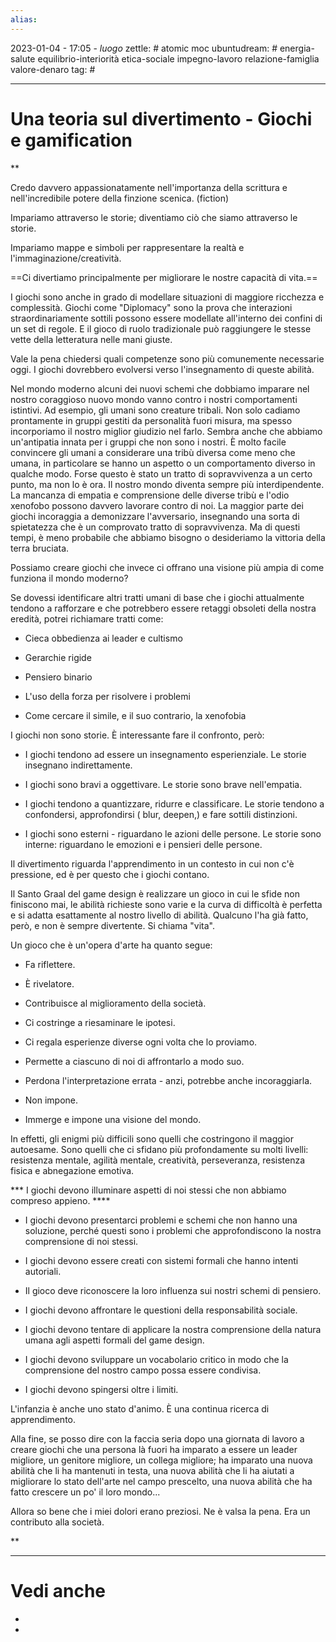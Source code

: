 ```yaml
---
alias: 
---
```

2023-01-04 - 17:05 - *luogo*
zettle: # atomic moc
ubuntudream: # energia-salute equilibrio-interiorità etica-sociale impegno-lavoro relazione-famiglia valore-denaro 
tag: #

---
# Una teoria sul divertimento - Giochi e gamification

**

Credo davvero appassionatamente nell'importanza della scrittura e nell'incredibile potere della finzione scenica. (fiction)

Impariamo attraverso le storie; diventiamo ciò che siamo attraverso le storie.

Impariamo mappe e simboli per rappresentare la realtà e l'immaginazione/creatività.

  

==Ci divertiamo principalmente per migliorare le nostre capacità di vita.==

  

I giochi sono anche in grado di modellare situazioni di maggiore ricchezza e complessità. Giochi come "Diplomacy" sono la prova che interazioni straordinariamente sottili possono essere modellate all'interno dei confini di un set di regole. E il gioco di ruolo tradizionale può raggiungere le stesse vette della letteratura nelle mani giuste.

  

Vale la pena chiedersi quali competenze sono più comunemente necessarie oggi. I giochi dovrebbero evolversi verso l'insegnamento di queste abilità.

  

Nel mondo moderno alcuni dei nuovi schemi che dobbiamo imparare nel nostro coraggioso nuovo mondo vanno contro i nostri comportamenti istintivi. Ad esempio, gli umani sono creature tribali. Non solo cadiamo prontamente in gruppi gestiti da personalità fuori misura, ma spesso incorporiamo il nostro miglior giudizio nel farlo. Sembra anche che abbiamo un'antipatia innata per i gruppi che non sono i nostri. È molto facile convincere gli umani a considerare una tribù diversa come meno che umana, in particolare se hanno un aspetto o un comportamento diverso in qualche modo. Forse questo è stato un tratto di sopravvivenza a un certo punto, ma non lo è ora. Il nostro mondo diventa sempre più interdipendente. La mancanza di empatia e comprensione delle diverse tribù e l'odio xenofobo possono davvero lavorare contro di noi. La maggior parte dei giochi incoraggia a demonizzare l'avversario, insegnando una sorta di spietatezza che è un comprovato tratto di sopravvivenza. Ma di questi tempi, è meno probabile che abbiamo bisogno o desideriamo la vittoria della terra bruciata.

  

Possiamo creare giochi che invece ci offrano una visione più ampia di come funziona il mondo moderno?

Se dovessi identificare altri tratti umani di base che i giochi attualmente tendono a rafforzare e che potrebbero essere retaggi obsoleti della nostra eredità, potrei richiamare tratti come:

- Cieca obbedienza ai leader e cultismo

- Gerarchie rigide

- Pensiero binario

- L'uso della forza per risolvere i problemi

- Come cercare il simile, e il suo contrario, la xenofobia

  

I giochi non sono storie. È interessante fare il confronto, però:

- I giochi tendono ad essere un insegnamento esperienziale. Le storie insegnano indirettamente.

- I giochi sono bravi a oggettivare. Le storie sono brave nell'empatia.

- I giochi tendono a quantizzare, ridurre e classificare. Le storie tendono a confondersi, approfondirsi ( blur, deepen,) e fare sottili distinzioni.

- I giochi sono esterni - riguardano le azioni delle persone. Le storie sono interne: riguardano le emozioni e i pensieri delle persone.

  

Il divertimento riguarda l'apprendimento in un contesto in cui non c'è pressione, ed è per questo che i giochi contano.

  

Il Santo Graal del game design è realizzare un gioco in cui le sfide non finiscono mai, le abilità richieste sono varie e la curva di difficoltà è perfetta e si adatta esattamente al nostro livello di abilità. Qualcuno l'ha già fatto, però, e non è sempre divertente. Si chiama "vita".

  

Un gioco che è un'opera d'arte ha quanto segue:

- Fa riflettere.

- È rivelatore.

- Contribuisce al miglioramento della società.

- Ci costringe a riesaminare le ipotesi.

- Ci regala esperienze diverse ogni volta che lo proviamo.

- Permette a ciascuno di noi di affrontarlo a modo suo.

- Perdona l'interpretazione errata - anzi, potrebbe anche incoraggiarla.

- Non impone.

- Immerge e impone una visione del mondo.

  

In effetti, gli enigmi più difficili sono quelli che costringono il maggior autoesame. Sono quelli che ci sfidano più profondamente su molti livelli: resistenza mentale, agilità mentale, creatività, perseveranza, resistenza fisica e abnegazione emotiva.

  

*** I giochi devono illuminare aspetti di noi stessi che non abbiamo compreso appieno. ****

  

- I giochi devono presentarci problemi e schemi che non hanno una soluzione, perché questi sono i problemi che approfondiscono la nostra comprensione di noi stessi.

- I giochi devono essere creati con sistemi formali che hanno intenti autoriali.

- Il gioco deve riconoscere la loro influenza sui nostri schemi di pensiero.

- I giochi devono affrontare le questioni della responsabilità sociale.

- I giochi devono tentare di applicare la nostra comprensione della natura umana agli aspetti formali del game design.

- I giochi devono sviluppare un vocabolario critico in modo che la comprensione del nostro campo possa essere condivisa.

- I giochi devono spingersi oltre i limiti.

  

L'infanzia è anche uno stato d'animo. È una continua ricerca di apprendimento.

Alla fine, se posso dire con la faccia seria dopo una giornata di lavoro a creare giochi che una persona là fuori ha imparato a essere un leader migliore, un genitore migliore, un collega migliore; ha imparato una nuova abilità che li ha mantenuti in testa, una nuova abilità che li ha aiutati a migliorare lo stato dell'arte nel campo prescelto, una nuova abilità che ha fatto crescere un po' il loro mondo...

Allora so bene che i miei dolori erano preziosi. Ne è valsa la pena. Era un contributo alla società.

  
**



---
# Vedi anche
- 
- 